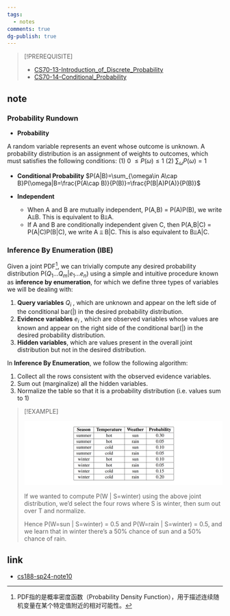 ```yaml
---
tags:
  - notes
comments: true
dg-publish: true
---
```


> [!PREREQUISITE]
>
> - [CS70-13-Introduction_of_Discrete_Probability](https://darstib.github.io/blog/note/cs70/13-Introduction_of_Discrete_Probability/)
> - [CS70-14-Conditional_Probability](https://darstib.github.io/blog/note/cs70/14-Conditional_Probability/)

## note

### Probability Rundown

- **Probability**

A random variable represents an event whose outcome is unknown. 
A probability distribution is an assignment of weights to outcomes, which must satisfies the following conditions:
(1) 0 $\leq P(\omega)\leq1$  (2)  $\sum_\omega P(\omega)=1$

- **Conditional Probability**
$P(A|B)=\sum_{\omega\in A\cap B}P(\omega|B=\frac{P(A\cap B)}{P(B)}=\frac{P(B|A)P(A)}{P(B)}$

- **Independent**
    - When A and B are mutually independent, P(A,B) = P(A)P(B), we write A⫫B. This is equivalent to B⫫A.
    - If A and B are conditionally independent given C, then P(A,B|C) = P(A|C)P(B|C), we write A ⫫ B|C. This is also equivalent to B⫫A|C.

### Inference By Enumeration (IBE)

Given a joint PDF[^1], we can trivially compute any desired probability distribution P($Q_1...Q_m|e_1...e_n$) using a simple and intuitive procedure known as **inference by enumeration**, for which we define three types of variables we will be dealing with:

1. **Query variables** $Q_i$ , which are unknown and appear on the left side of the conditional bar(|) in the desired probability distribution.
2. **Evidence variables** $e_{i}$ , which are observed variables whose values are known and appear on the right side of the conditional bar(|) in the desired probability distribution.
3. **Hidden variables**, which are values present in the overall joint distribution but not in the desired distribution.

[^1]: PDF指的是概率密度函数（Probability Density Function），用于描述连续随机变量在某个特定值附近的相对可能性。

In **Inference By Enumeration**, we follow the following algorithm:

1. Collect all the rows consistent with the observed evidence variables.
2. Sum out (marginalize) all the hidden variables.
3. Normalize the table so that it is a probability distribution (i.e. values sum to 1)

> [!EXAMPLE]
>
> ![](attachments/10-Intro_to_Probability.png)
> 
> If we wanted to compute P(W | S=winter) using the above joint distribution, we’d select the four rows where S is winter, then sum out over T and normalize.
> 
> Hence P(W=sun | S=winter) = 0.5 and P(W=rain | S=winter) = 0.5, and we learn that in winter there’s a 50% chance of sun and a 50% chance of rain.

## link

- [cs188-sp24-note10](https://inst.eecs.berkeley.edu/~cs188/sp24/assets/notes/cs188-sp24-note10.pdf)